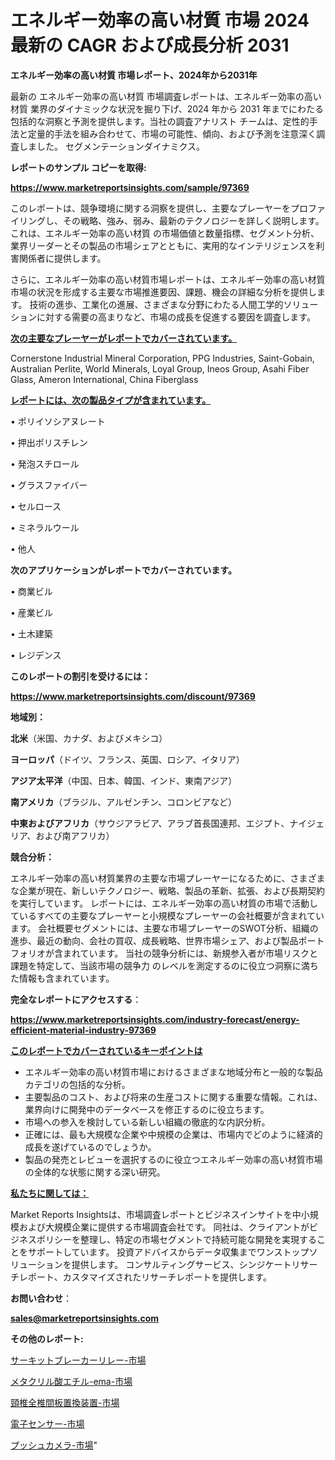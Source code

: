# エネルギー効率の高い材質 市場 2024 最新の CAGR および成長分析 2031

<strong>エネルギー効率の高い材質 市場レポート、2024年から2031年</strong>

最新の エネルギー効率の高い材質 市場調査レポートは、エネルギー効率の高い材質 業界のダイナミックな状況を掘り下げ、2024 年から 2031 年までにわたる包括的な洞察と予測を提供します。当社の調査アナリスト チームは、定性的手法と定量的手法を組み合わせて、市場の可能性、傾向、および予測を注意深く調査しました。 セグメンテーションダイナミクス。



<strong>レポートのサンプル コピーを取得:</strong> <a href=https://www.marketreportsinsights.com/sample/97369>

<strong><u>https://www.marketreportsinsights.com/sample/97369</u></strong></a>

このレポートは、競争環境に関する洞察を提供し、主要なプレーヤーをプロファイリングし、その戦略、強み、弱み、最新のテクノロジーを詳しく説明します。 これは、エネルギー効率の高い材質 の市場価値と数量指標、セグメント分析、業界リーダーとその製品の市場シェアとともに、実用的なインテリジェンスを利害関係者に提供します。

さらに、エネルギー効率の高い材質市場レポートは、エネルギー効率の高い材質市場の状況を形成する主要な市場推進要因、課題、機会の詳細な分析を提供します。 技術の進歩、工業化の進展、さまざまな分野にわたる人間工学的ソリューションに対する需要の高まりなど、市場の成長を促進する要因を調査します。



<strong><u>次の主要なプレーヤーがレポートでカバーされています。</u></strong>

Cornerstone Industrial Mineral Corporation, PPG Industries, Saint-Gobain, Australian Perlite, World Minerals, Loyal Group, Ineos Group, Asahi Fiber Glass, Ameron International, China Fiberglass



<strong><u><b>レポートには、次の製品タイプが含まれています。</b></u></strong>

• ポリイソシアヌレート

• 押出ポリスチレン

• 発泡スチロール

• グラスファイバー

• セルロース

• ミネラルウール

• 他人



<strong><b>次のアプリケーションがレポートでカバーされています。</b></strong>

• 商業ビル

• 産業ビル

• 土木建築

• レジデンス



<strong><b>このレポートの割引を受けるには：</b></strong><a href=https://www.marketreportsinsights.com/discount/97369>

<strong><u>https://www.marketreportsinsights.com/discount/97369</u></strong></a>



<strong>地域別：</strong>



<strong>北米</strong>（米国、カナダ、およびメキシコ）



<strong>ヨーロッパ</strong>（ドイツ、フランス、英国、ロシア、イタリア）



<strong>アジア太平洋</strong>（中国、日本、韓国、インド、東南アジア）



<strong>南アメリカ</strong>（ブラジル、アルゼンチン、コロンビアなど）



<strong>中東およびアフリカ</strong>（サウジアラビア、アラブ首長国連邦、エジプト、ナイジェリア、および南アフリカ）



<strong>競合分析：</strong>

エネルギー効率の高い材質業界の主要な市場プレーヤーになるために、さまざまな企業が現在、新しいテクノロジー、戦略、製品の革新、拡張、および長期契約を実行しています。 レポートには、エネルギー効率の高い材質の市場で活動しているすべての主要なプレーヤーと小規模なプレーヤーの会社概要が含まれています。 会社概要セグメントには、主要な市場プレーヤーのSWOT分析、組織の進歩、最近の動向、会社の買収、成長戦略、世界市場シェア、および製品ポートフォリオが含まれています。 当社の競争分析には、新規参入者が市場リスクと課題を特定して、当該市場の競争力 のレベルを測定するのに役立つ洞察に満ちた情報も含まれています。



<strong>完全なレポートにアクセスする</strong>：

<a href=https://www.marketreportsinsights.com/industry-forecast/energy-efficient-material-industry-97369>

<strong><u>https://www.marketreportsinsights.com/industry-forecast/energy-efficient-material-industry-97369</u></strong></a>



<strong><u><b>このレポートでカバーされているキーポイントは</b></u></strong>
<ul>
  <li>エネルギー効率の高い材質市場におけるさまざまな地域分布と一般的な製品カテゴリの包括的な分析。</li>
  <li>主要製品のコスト、および将来の生産コストに関する重要な情報。これは、業界向けに開発中のデータベースを修正するのに役立ちます。</li>
  <li>市場への参入を検討している新しい組織の徹底的な内訳分析。</li>
  <li>正確には、最も大規模な企業や中規模の企業は、市場内でどのように経済的成長を遂げているのでしょうか。</li>
  <li>製品の発売とレビューを選択するのに役立つエネルギー効率の高い材質市場の全体的な状態に関する深い研究。</li>
</ul>


<strong><u><b>私たちに関しては：</b></u></strong>

Market Reports Insightsは、市場調査レポートとビジネスインサイトを中小規模および大規模企業に提供する市場調査会社です。 同社は、クライアントがビジネスポリシーを整理し、特定の市場セグメントで持続可能な開発を実現することをサポートしています。 投資アドバイスからデータ収集までワンストップソリューションを提供します。 コンサルティングサービス、シンジケートリサーチレポート、カスタマイズされたリサーチレポートを提供します。



<strong><b>お問い合わせ</b></strong>：

<a href=mailto:sales@marketreportsinsights.com>

<strong><u>sales@marketreportsinsights.com</u></strong></a>



<strong>その他のレポート:</strong>

<a href=https://www.linkedin.com/pulse/サーキットブレーカーリレー-市場-2023-年のダイナミクスとビジネストレンド-zsykf/>サーキットブレーカーリレー-市場</a>

<a href=https://www.linkedin.com/pulse/メタクリル酸エチル-ema-市場-2023-収益と成長ドライバー-2030-e2cif/>メタクリル酸エチル-ema-市場</a>

<a href=https://www.linkedin.com/pulse/頸椎全椎間板置換装置-市場-2023-収益と成長ドライバー-2030-analytics-avenue-360-analysis-ugwvf/>頸椎全椎間板置換装置-市場</a>

<a href=https://www.linkedin.com/pulse/電子センサー-市場-2023-収益と成長ドライバー-2030-pr-news-hub-v7vkf/>電子センサー-市場</a>

<a href=https://www.linkedin.com/pulse/プッシュカメラ-市場-2023-最新の-cagr-および成長分析-2030-5izjf/>プッシュカメラ-市場</a>"
